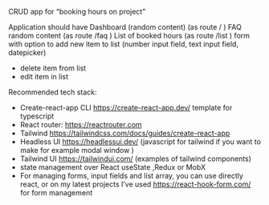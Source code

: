 CRUD app for “booking hours on project”

Application should have
Dashboard  (random content) (as route / )
FAQ random content (as route /faq )
List of booked hours (as route /list )
form with  option to add new item to list (number input field, text input field,  datepicker)
 - delete item from list
 - edit item in list


Recommended tech stack:
* Create-react-app CLI https://create-react-app.dev/  template for typescript
* React router: https://reactrouter.com 
* Tailwind https://tailwindcss.com/docs/guides/create-react-app
* Headless UI https://headlessui.dev/ (javascript for tailwind if you want to make for example modal window )
* Tailwind UI https://tailwindui.com/ (examples of tailwind components)
* state management over React useState ,Redux or MobX
* For managing forms, input fields and list array, you can use directly react, or on my latest projects I’ve used https://react-hook-form.com/ for form management